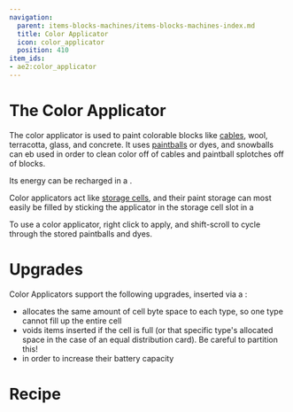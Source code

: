 ```yaml
---
navigation:
  parent: items-blocks-machines/items-blocks-machines-index.md
  title: Color Applicator
  icon: color_applicator
  position: 410
item_ids:
- ae2:color_applicator
---
```

# The Color Applicator

<ItemImage id="color_applicator" scale="4" />

The color applicator is used to paint colorable blocks like [cables](cables.md), wool, terracotta, glass, and concrete. It uses
[paintballs](paintballs.md) or dyes, and snowballs can eb used in order to clean color off of cables and paintball splotches off of blocks.

Its energy can be recharged in a <ItemLink id="charger" />.

Color applicators act like [storage cells](storage_cells.md), and their paint storage can most easily be filled by sticking
the applicator in the storage cell slot in a <ItemLink id="chest" />

To use a color applicator, right click to apply, and shift-scroll to cycle through the stored paintballs and dyes.

# Upgrades

Color Applicators support the following upgrades, inserted via a <ItemLink id="cell_workbench" />:

- <ItemLink id="equal_distribution_card" /> allocates the same amount of cell byte space to each type, so one type cannot fill up the entire cell
- <ItemLink id="void_card" /> voids items inserted if the cell is full (or that specific type's allocated space in the
case of an equal distribution card). Be careful to partition this!
- <ItemLink id="energy_card" /> in order to increase their battery capacity

# Recipe

<RecipeFor id="color_applicator" />